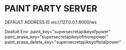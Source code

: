  # PAINT PARTY SERVER 
DEFAULT ADDRESS IS ws://127.0.0.1:8000/ws

Deafult Env:
paint_key="supersecretapikeyofpower"
paint_erase_key="supersecretapikeyofmorepower"
paint_erase_delete_key="supersecretapikeyoftotalpower"
